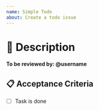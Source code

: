 ```yaml
---
name: Simple Todo
about: Create a todo issue
---
```


<!-- Title must be in imperative format. -->
<!-- e.g. "Create Lab Report Template"  -->

# 🧱 Description

<!--- Provide a general summary of the job -->
<!-- e.g. The sign up button should turn into green when it is pressed. -->
<!-- e.g. Users proficiency level should be added to profile page. -->

<!-- Please be sure to add at least 1 reviewer -->
#### To be reviewed by: @username

## 📋 Acceptance Criteria

<!--- The items should express desired states.  -->
<!--- Like in this example: "Add the feature that makes the button darker when pressed." -->
<!--- Not like in this example: "The button gets darker when pressed." -->

- [ ] Task is done
